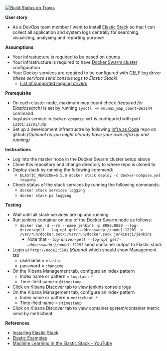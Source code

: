[![Build Status on Travis](https://travis-ci.org/shazChaudhry/logging.svg?branch=master "CI build status on Travis")](https://travis-ci.org/shazChaudhry/logging)

**User story**
- As a DevOps team member I want to install [Elastic Stack](https://www.elastic.co/products) so that I can collect all application and system logs centrally for searching, visualizing, analysing and reporting purpose

**Assumptions**
* Your infrastucture is required to be based on ubuntu
* Your infrastructure is required to have [Docker Swarm cluster](https://docs.docker.com/get-started/part4/#understanding-swarm-clusters) configuration
* Your Docker services are required to be configured with [GELF](http://docs.graylog.org/en/2.2/pages/gelf.html) log driver _(these services send console logs to Elastic Stack)_
  * [List of supported logging drivers](https://docs.docker.com/engine/admin/logging/overview/#supported-logging-drivers)

**Prerequisite**
* On each cluster node, maximum map count check _(required for Elasticsearch)_ is set by running `sysctl -w vm.max_map_count=262144` command
* logstash service in `docker-compose.yml` is configured with port `12201:12201/udp`
* Set up a development infrastructre by following [Infra as Code](https://github.com/shazChaudhry/infra) repo on github _(Optional as you might already have your own infra up and running)_

**Instructions**
* Log into the master node in the Docker Swarm cluster setup above
* Clone this repository and change directory to where repo is cloned to
* Deploy stack by running the following command:
  * `ELASTIC_VERSION=5.5.0 docker stack deploy -c docker-compose.yml logging`
* Check status of the stack services by running the following commands:
  *   `docker stack services logging`
  *   `docker stack ps logging`

**Testing**
* Wait until all stack services are up and running
* Run jenkins container on one of the Docker Swarm node as follows:
  * `docker run -d --rm --name jenkins -p 8080:8080 --log-driver=gelf --log-opt gelf-address=udp://node1:12201 -v /var/run/docker.sock:/var/run/docker.sock jenkinsci/jenkins`
    * Note that _`--log-driver=gelf --log-opt gelf-address=udp://node1:12201`_ send container output to Elastic stack
* Login at `http://node1:5601` _(Kibana)_  which should show Management tab
  * username = `elastic`
  * password = `changeme`
* On the Kibana Management tab, configure an index pattern
  * Index name or pattern = `logstash-*`
  * Time-field name = `@timestamp`
* Click on Kibana Discover tab to view jenkins console logs
* On the Kibana Management tab, configure an index pattern
  * Index name or pattern = `metricbeat-*`
  * Time-field name = `@timestamp`
* Click on Kibana Discover tab to view container system/container metric send by metricbeat

**References**
- [Installing Elastic Stack](https://www.elastic.co/guide/en/elastic-stack/current/installing-elastic-stack.html)
- [Elastic Examples](https://github.com/elastic/examples)
- [ Machine Learning in the Elastic Stack - YouTube](https://www.youtube.com/watch?v=n6xW6YWYgs0&feature=youtu.be)

